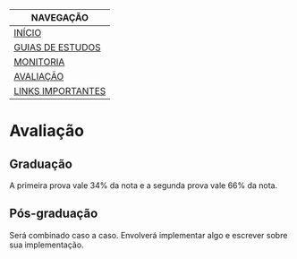 |  NAVEGAÇÃO 	|
|---	        |
|  [INÍCIO](../) 	        |
|  [GUIAS DE ESTUDOS](../guia-de-estudos/)  	        |
|  [MONITORIA](../monitoria)	        |
|  [AVALIAÇÃO]()	        |
|  [LINKS IMPORTANTES](../links-importantes)	        |

# Avaliação


## Graduação

A primeira prova vale 34% da nota e a segunda prova vale 66% da nota.

## Pós-graduação

Será combinado caso a caso. Envolverá implementar algo e escrever sobre sua implementação.
